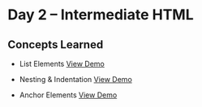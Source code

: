 # Day 2 – Intermediate HTML

## Concepts Learned
- List Elements
  [View Demo](https://chaitanyakrishnakumar.github.io/web-kitchen/Day2/ListElements.html)
  
- Nesting & Indentation
  [View Demo](https://chaitanyakrishnakumar.github.io/web-kitchen/Day2/Nesting&Indentation.html)

- Anchor Elements
  [View Demo](https://chaitanyakrishnakumar.github.io/web-kitchen/Day2/AnchorElements.html)
